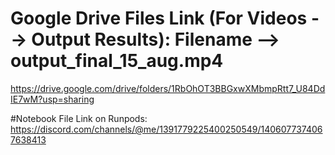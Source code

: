 # Google Drive Files Link (For Videos --> Output Results): Filename --> output_final_15_aug.mp4
https://drive.google.com/drive/folders/1RbOhOT3BBGxwXMbmpRtt7_U84DdIE7wM?usp=sharing

#Notebook File Link on Runpods:
https://discord.com/channels/@me/1391779225400250549/1406077374067638413
